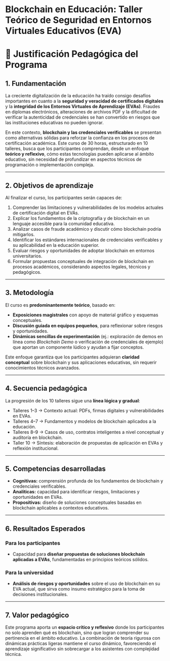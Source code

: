 # Blockchain en Educación: Taller Teórico de Seguridad  en Entornos Virtuales Educativos (EVA)

# 📘 Justificación Pedagógica del Programa

## 1. Fundamentación

La creciente digitalización de la educación ha traído consigo desafíos importantes en cuanto a la **seguridad y veracidad de certificados digitales** y la **integridad de los Entornos Virtuales de Aprendizaje (EVAs)**. Fraudes en diplomas electrónicos, alteraciones de archivos PDF y la dificultad de verificar la autenticidad de credenciales se han convertido en riesgos que las instituciones educativas no pueden ignorar.

En este contexto, **blockchain y las credenciales verificables** se presentan como alternativas sólidas para reforzar la confianza en los procesos de certificación académica. Este curso de 30 horas, estructurado en 10 talleres, busca que los participantes comprendan, desde un enfoque **teórico y reflexivo**, cómo estas tecnologías pueden aplicarse al ámbito educativo, sin necesidad de profundizar en aspectos técnicos de programación o implementación compleja.

---

## 2. Objetivos de aprendizaje

Al finalizar el curso, los participantes serán capaces de:

1. Comprender las limitaciones y vulnerabilidades de los modelos actuales de certificación digital en EVAs.
2. Explicar los fundamentos de la criptografía y de blockchain en un lenguaje accesible para la comunidad educativa.
3. Analizar casos de fraude académico y discutir cómo blockchain podría mitigarlos.
4. Identificar los estándares internacionales de credenciales verificables y su aplicabilidad en la educación superior.
5. Evaluar riesgos y oportunidades de adoptar blockchain en entornos universitarios.
6. Formular propuestas conceptuales de integración de blockchain en procesos académicos, considerando aspectos legales, técnicos y pedagógicos.

---

## 3. Metodología

El curso es **predominantemente teórico**, basado en:

* **Exposiciones magistrales** con apoyo de material gráfico y esquemas conceptuales.
* **Discusión guiada en equipos pequeños**, para reflexionar sobre riesgos y oportunidades.
* **Dinámicas sencillas de experimentación** (ej.: exploración de demos en línea como *Blockchain Demo* o verificación de credenciales de ejemplo) que aportan un componente lúdico y ayudan a fijar conceptos.

Este enfoque garantiza que los participantes adquieran **claridad conceptual** sobre blockchain y sus aplicaciones educativas, sin requerir conocimientos técnicos avanzados.

---

## 4. Secuencia pedagógica

La progresión de los 10 talleres sigue una **línea lógica y gradual**:

* Talleres 1–3 → Contexto actual: PDFs, firmas digitales y vulnerabilidades en EVAs.
* Talleres 4–7 → Fundamentos y modelos de blockchain aplicados a la educación.
* Talleres 8–9 → Casos de uso, contratos inteligentes a nivel conceptual y auditoría en blockchain.
* Taller 10 → Síntesis: elaboración de propuestas de aplicación en EVAs y reflexión institucional.

---

## 5. Competencias desarrolladas

* **Cognitivas:** comprensión profunda de los fundamentos de blockchain y credenciales verificables.
* **Analíticas:** capacidad para identificar riesgos, limitaciones y oportunidades en EVAs.
* **Propositivas:** diseño de soluciones conceptuales basadas en blockchain aplicables a contextos educativos.

---

## 6. Resultados Esperados

### Para los participantes

* Capacidad para **diseñar propuestas de soluciones blockchain aplicadas a EVAs**, fundamentadas en principios teóricos sólidos.

### Para la universidad

* **Análisis de riesgos y oportunidades** sobre el uso de blockchain en su EVA actual, que sirva como insumo estratégico para la toma de decisiones institucionales.

---

## 7. Valor pedagógico

Este programa aporta un **espacio crítico y reflexivo** donde los participantes no solo aprenden qué es blockchain, sino que logran comprender su pertinencia en el ámbito educativo. La combinación de teoría rigurosa con dinámicas prácticas ligeras mantiene el curso dinámico, favoreciendo el aprendizaje significativo sin sobrecargar a los asistentes con complejidad técnica.

